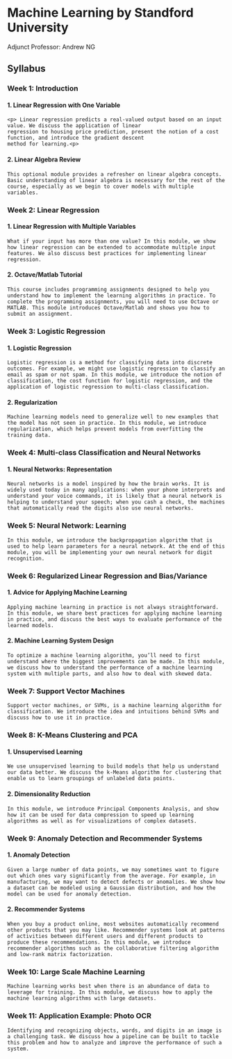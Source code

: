 # Machine Learning by Standford University #
 Adjunct Professor: Andrew NG 


## Syllabus

### Week 1:  Introduction
    
  ####  1. Linear Regression with One Variable
    
    <p> Linear regression predicts a real-valued output based on an input value. We discuss the application of linear 
    regression to housing price prediction, present the notion of a cost function, and introduce the gradient descent
    method for learning.<p>
  ####  2. Linear Algebra Review
    
    This optional module provides a refresher on linear algebra concepts. Basic understanding of linear algebra is necessary for the rest of the course, especially as we begin to cover models with multiple variables.
    
### Week 2: Linear Regression
    
   #### 1. Linear Regression with Multiple Variables
    
    What if your input has more than one value? In this module, we show how linear regression can be extended to accommodate multiple input features. We also discuss best practices for implementing linear regression.
    
   #### 2. Octave/Matlab Tutorial 
    
    This course includes programming assignments designed to help you understand how to implement the learning algorithms in practice. To complete the programming assignments, you will need to use Octave or MATLAB. This module introduces Octave/Matlab and shows you how to submit an assignment.
    
### Week 3: Logistic Regression
    
   #### 1. Logistic Regression
    
    Logistic regression is a method for classifying data into discrete outcomes. For example, we might use logistic regression to classify an email as spam or not spam. In this module, we introduce the notion of classification, the cost function for logistic regression, and the application of logistic regression to multi-class classification.
    
   #### 2. Regularization
    
    Machine learning models need to generalize well to new examples that the model has not seen in practice. In this module, we introduce regularization, which helps prevent models from overfitting the training data.
    
### Week 4: Multi-class Classification and Neural Networks
    
  ####  1. Neural Networks: Representation
    
    Neural networks is a model inspired by how the brain works. It is widely used today in many applications: when your phone interprets and understand your voice commands, it is likely that a neural network is helping to understand your speech; when you cash a check, the machines that automatically read the digits also use neural networks.

### Week 5: Neural Network: Learning
    
    In this module, we introduce the backpropagation algorithm that is used to help learn parameters for a neural network. At the end of this module, you will be implementing your own neural network for digit recognition.

### Week 6: Regularized Linear Regression and Bias/Variance
    
  ####  1. Advice for Applying Machine Learning
    
    Applying machine learning in practice is not always straightforward. In this module, we share best practices for applying machine learning in practice, and discuss the best ways to evaluate performance of the learned models.
    
  ####  2. Machine Learning System Design
    
    To optimize a machine learning algorithm, you’ll need to first understand where the biggest improvements can be made. In this module, we discuss how to understand the performance of a machine learning system with multiple parts, and also how to deal with skewed data.

### Week 7: Support Vector Machines

    Support vector machines, or SVMs, is a machine learning algorithm for classification. We introduce the idea and intuitions behind SVMs and discuss how to use it in practice.

### Week 8: K-Means Clustering and PCA
  ####  1. Unsupervised Learning
    
    We use unsupervised learning to build models that help us understand our data better. We discuss the k-Means algorithm for clustering that enable us to learn groupings of unlabeled data points.
    
  #### 2. Dimensionality Reduction
    
    In this module, we introduce Principal Components Analysis, and show how it can be used for data compression to speed up learning algorithms as well as for visualizations of complex datasets.
    
### Week 9: Anomaly Detection and Recommender Systems
    
  ####  1. Anomaly Detection
    
    Given a large number of data points, we may sometimes want to figure out which ones vary significantly from the average. For example, in manufacturing, we may want to detect defects or anomalies. We show how a dataset can be modeled using a Gaussian distribution, and how the model can be used for anomaly detection.
    
   #### 2. Recommender Systems
    
    When you buy a product online, most websites automatically recommend other products that you may like. Recommender systems look at patterns of activities between different users and different products to produce these recommendations. In this module, we introduce recommender algorithms such as the collaborative filtering algorithm and low-rank matrix factorization.
 
### Week 10: Large Scale Machine Learning
    
    Machine learning works best when there is an abundance of data to leverage for training. In this module, we discuss how to apply the machine learning algorithms with large datasets.

### Week 11: Application Example: Photo OCR
    
    Identifying and recognizing objects, words, and digits in an image is a challenging task. We discuss how a pipeline can be built to tackle this problem and how to analyze and improve the performance of such a system.
